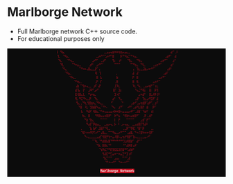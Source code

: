 # Marlborge Network
- Full Marlborge network C++ source code.
- For educational purposes only

<img src="./img/Marlborge.png" />